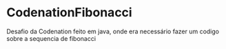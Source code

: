 # CodenationFibonacci
Desafio da Codenation feito em java, onde era necessário fazer um codigo sobre a sequencia de fibonacci
